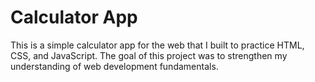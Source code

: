 # Calculator App
This is a simple calculator app for the web that I built to practice HTML, CSS, and JavaScript. The goal of this project was to strengthen my understanding of web development fundamentals.

